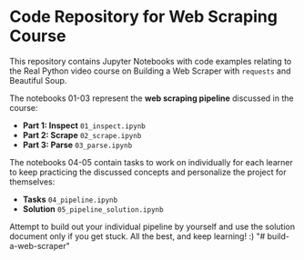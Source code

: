 # Code Repository for Web Scraping Course

This repository contains Jupyter Notebooks with code examples relating to the Real Python video course on Building a Web Scraper with `requests` and Beautiful Soup.

The notebooks 01-03 represent the **web scraping pipeline** discussed in the course:

- **Part 1: Inspect** `01_inspect.ipynb`
- **Part 2: Scrape** `02_scrape.ipynb`
- **Part 3: Parse** `03_parse.ipynb`

The notebooks 04-05 contain tasks to work on individually for each learner to keep practicing the discussed concepts and personalize the project for themselves:

- **Tasks** `04_pipeline.ipynb`
- **Solution** `05_pipeline_solution.ipynb`

Attempt to build out your individual pipeline by yourself and use the solution document only if you get stuck. All the best, and keep learning! :)
"# build-a-web-scraper" 
